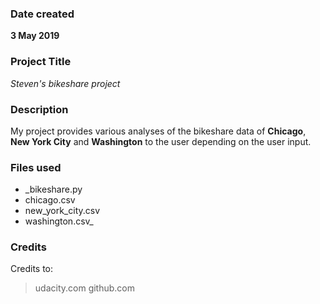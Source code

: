 ### Date created
**3 May 2019**

### Project Title
*Steven's bikeshare project*

### Description
My project provides various analyses of the bikeshare data of **Chicago**, **New York City** and **Washington** to the user depending on the user input.

### Files used
* _bikeshare.py
* chicago.csv
* new_york_city.csv
* washington.csv_

### Credits
Credits to:

> udacity.com
> github.com
